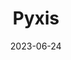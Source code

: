 ---
title: "Pyxis"
cc-type: constellation
borders:
  - Antlia
  - Hydra
  - Puppis
  - Vela
date: 2023-06-24
hashtag: pyxis
subdivision-of:
  - southern celestial hemisphere
tags:
  - Constellation
---